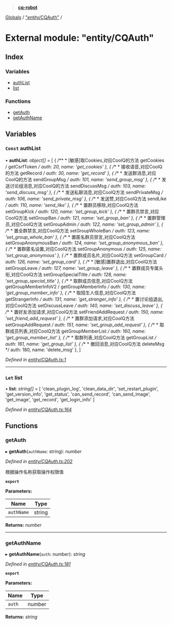 > **[cq-robot](../README.md)**

[Globals](../globals.md) / ["entity/CQAuth"](_entity_cqauth_.md) /

# External module: "entity/CQAuth"

## Index

### Variables

* [authList](_entity_cqauth_.md#const-authlist)
* [list](_entity_cqauth_.md#let-list)

### Functions

* [getAuth](_entity_cqauth_.md#getauth)
* [getAuthName](_entity_cqauth_.md#getauthname)

## Variables

### `Const` authList

• **authList**: *object[]* =  [
    {
        /**
         * [敏感]取Cookies,对应CoolQ的方法 getCookies / getCsrfToken
         */
        auth: 20,
        name: 'get_cookies'
    },
    {
        /**
         * 接收语音,对应CoolQ的方法 getRecord
         */
        auth: 30,
        name: 'get_record'
    },
    {
        /**
         * 发送群消息,对应CoolQ的方法 sendGroupMsg
         */
        auth: 101,
        name: 'send_group_msg'
    },
    {
        /**
      * 发送讨论组消息,对应CoolQ的方法 sendDiscussMsg
      */
        auth: 103,
        name: 'send_discuss_msg'
    },
    {
        /**
         * 发送私聊消息,对应CoolQ方法 sendPrivateMsg
         */
        auth: 106,
        name: 'send_private_msg'
    },
    {
        /**
        * 发送赞,对应CoolQ方法 sendLike
        */
        auth: 110,
        name: 'send_like'
    },
    {
        /**
        * 置群员移除,对应CoolQ方法 setGroupKick
        */
        auth: 120,
        name: 'set_group_kick'
    },
    {
        /**
        * 置群员禁言,对应CoolQ方法 setGroupBan
        */
        auth: 121,
        name: 'set_group_ban'
    },
    {
        /**
         * 置群管理员,对应CoolQ方法 setGroupAdmin
         */
        auth: 122,
        name: 'set_group_admin'
    },
    {
        /**
         * 置全群禁言,对应CoolQ方法 setGroupWholeBan
         */
        auth: 123,
        name: 'set_group_whole_ban'
    },
    {
        /**
        * 置匿名群员禁言,对应CoolQ方法 setGroupAnonymousBan
        */
        auth: 124,
        name: 'set_group_anonymous_ban'
    },
    {
        /**
         * 置群匿名设置,对应CoolQ方法 setGroupAnonymous
         */
        auth: 125,
        name: 'set_group_anonymous'
    },
    {
        /**
         * 置群成员名片,对应CoolQ方法 setGroupCard
         */
        auth: 126,
        name: 'set_group_card'
    },
    {
        /**
        * [敏感]置群退出,对应CoolQ方法 setGroupLeave
        */
        auth: 127,
        name: 'set_group_leave'
    },
    {
        /**
        * 置群成员专属头衔,对应CoolQ方法 setGroupSpecialTitle
        */
        auth: 128,
        name: 'set_group_special_title'
    },
    {
        /**
          * 取群成员信息,对应CoolQ方法 getGroupMemberInfoV2 / getGroupMemberInfo
          */
        auth: 130,
        name: 'get_group_member_info'
    },
    {
        /**
       * 取陌生人信息,对应CoolQ方法 getStrangerInfo
       */
        auth: 131,
        name: 'get_stranger_info'
    },
    {
        /**
        * 置讨论组退出,对应CoolQ方法 setDiscussLeave
        */
        auth: 140,
        name: 'set_discuss_leave'
    },
    {
        /**
       * 置好友添加请求,对应CoolQ方法 setFriendAddRequest
       */
        auth: 150,
        name: 'set_friend_add_request'
    },
    {
        /**
       * 置群添加请求,对应CoolQ方法 setGroupAddRequest
       */
        auth: 151,
        name: 'set_group_add_request'
    },
    {
        /**
         * 取群成员列表,对应CoolQ方法 getGroupMemberList
         */
        auth: 160,
        name: 'get_group_member_list'
    },
    {
        /**
         * 取群列表,对应CoolQ方法 getGroupList
         */
        auth: 161,
        name: 'get_group_list'
    },
    {
        /**
       * 撤回消息,对应CoolQ方法 deleteMsg
       */
        auth: 180,
        name: 'delete_msg'
    },
]

*Defined in [entity/CQAuth.ts:1](https://github.com/CaoMeiYouRen/node-cq-robot/blob/aeb889b/src/entity/CQAuth.ts#L1)*

___

### `Let` list

• **list**: *string[]* =  [
    'clean_plugin_log',
    'clean_data_dir',
    'set_restart_plugin',
    'get_version_info',
    'get_status',
    'can_send_record',
    'can_send_image',
    'get_image',
    'get_record',
    'get_login_info'
]

*Defined in [entity/CQAuth.ts:164](https://github.com/CaoMeiYouRen/node-cq-robot/blob/aeb889b/src/entity/CQAuth.ts#L164)*

## Functions

###  getAuth

▸ **getAuth**(`authName`: string): *number*

*Defined in [entity/CQAuth.ts:202](https://github.com/CaoMeiYouRen/node-cq-robot/blob/aeb889b/src/entity/CQAuth.ts#L202)*

根据操作名称获取操作权限值

**`export`** 

**Parameters:**

Name | Type |
------ | ------ |
`authName` | string |

**Returns:** *number*

___

###  getAuthName

▸ **getAuthName**(`auth`: number): *string*

*Defined in [entity/CQAuth.ts:181](https://github.com/CaoMeiYouRen/node-cq-robot/blob/aeb889b/src/entity/CQAuth.ts#L181)*

**`export`** 

**Parameters:**

Name | Type |
------ | ------ |
`auth` | number |

**Returns:** *string*